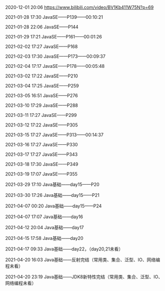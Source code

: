 2020-12-01 20:06		https://www.bilibili.com/video/BV1Kb411W75N?p=69

2021-01-28 17:30		JavaSE——P139——00:10:21

2021-01-28 22:06		JavaSE——P144

2021-01-29 17:21		JavaSE——P161——00:01:26

2021-02-02 17:27		JavaSE——P168

2021-02-03 17:30		JavaSE——P173——00:09:37

2021-02-04 17:17		JavaSE——P178——00:05:48

2021-03-02 17:22		JavaSE——P210

2021-03-04 17:25		JavaSE——P259

2021-03-05 16:51		JavaSE——P276

2021-03-10 17:29		JavaSE——P288

2021-03-11 17:27		JavaSE——P299

2021-03-12 17:22		JavaSE——P305

2021-03-15 17:27		JavaSE——P313——00:14:37

2021-03-16 17:27		JavaSE——P330

2021-03-17 17:27		JavaSE——P343

2021-03-18 17:30		JavaSE——P349

2021-03-19 17:07		JavaSE——P355

2021-03-29 17:10		Java基础——day15——P20

2021-03-30 17:26		Java基础——day15——P21

2021-04-07 00:20		Java基础——day15——P24

2021-04-07 17:07		Java基础——day16

2021-04-12 20:04		Java基础——day17

2021-04-15 17:58		Java基础——day20

2021-04-17 09:33		Java基础——day22，（day20,21未看）

2021-04-20 16:03		Java基础——反射完结（常用类、集合、泛型、IO、网络编程未看）

2021-04-20 23:19		Java基础——JDK8新特性完结（常用类、集合、泛型、IO、网络编程未看）